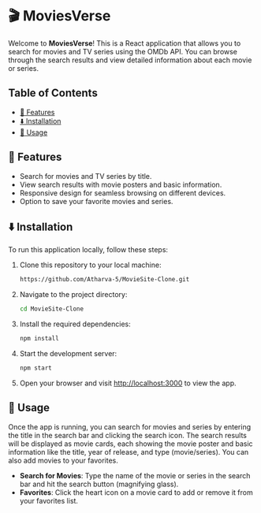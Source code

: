 # 🎬 MoviesVerse

Welcome to **MoviesVerse**! This is a React application that allows you to search for movies and TV series using the OMDb API. You can browse through the search results and view detailed information about each movie or series.

## Table of Contents

- [🚀 Features](#features)
- [⬇️ Installation](#installation)
- [📝 Usage](#usage)

## 🚀 Features

- Search for movies and TV series by title.
- View search results with movie posters and basic information.
- Responsive design for seamless browsing on different devices.
- Option to save your favorite movies and series.

## ⬇️ Installation

To run this application locally, follow these steps:

1. Clone this repository to your local machine:

    ```bash
   https://github.com/Atharva-5/MovieSite-Clone.git
    ```

2. Navigate to the project directory:

    ```bash
    cd MovieSite-Clone
    ```

3. Install the required dependencies:

    ```bash
    npm install
    ```

4. Start the development server:

    ```bash
    npm start
    ```

5. Open your browser and visit [http://localhost:3000](http://localhost:3000) to view the app.

## 📝 Usage

Once the app is running, you can search for movies and series by entering the title in the search bar and clicking the search icon. The search results will be displayed as movie cards, each showing the movie poster and basic information like the title, year of release, and type (movie/series). You can also add movies to your favorites.

- **Search for Movies**: Type the name of the movie or series in the search bar and hit the search button (magnifying glass).
- **Favorites**: Click the heart icon on a movie card to add or remove it from your favorites list.
